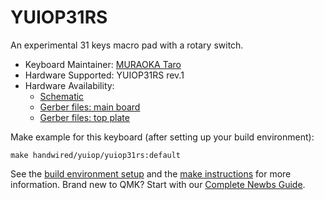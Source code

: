# YUIOP31RS

An experimental 31 keys macro pad with a rotary switch.

* Keyboard Maintainer: [MURAOKA Taro](https://github.com/koron)
* Hardware Supported: YUIOP31RS rev.1
* Hardware Availability:
    * [Schematic](https://github.com/koron/yuiop/tree/master/yuiop31rs)
    * [Gerber files: main board](https://github.com/koron/yuiop/tree/master/yuiop31rs/gerbers/main-jlcpcb-r1)
    * [Gerber files: top plate](https://github.com/koron/yuiop/tree/master/yuiop31rs/gerbers/topplate-jlcpcb-r1)

Make example for this keyboard (after setting up your build environment):

    make handwired/yuiop/yuiop31rs:default

See the [build environment setup](https://docs.qmk.fm/#/getting_started_build_tools) and the [make instructions](https://docs.qmk.fm/#/getting_started_make_guide) for more information. Brand new to QMK? Start with our [Complete Newbs Guide](https://docs.qmk.fm/#/newbs).
